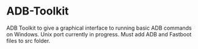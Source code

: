 # ADB-Toolkit

ADB Toolkit to give a graphical interface to running basic ADB commands on Windows. Unix port currently in progress. 
Must add ADB and Fastboot files to src folder.
